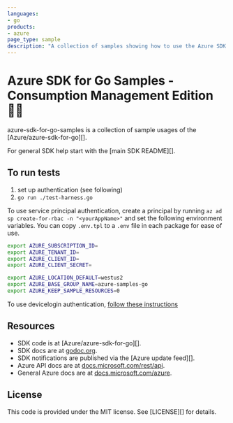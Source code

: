 ```yaml
---
languages:
- go
products:
- azure
page_type: sample
description: "A collection of samples showing how to use the Azure SDK for Go."
---
```


# Azure SDK for Go Samples - Consumption Management Edition 🐱‍💻

azure-sdk-for-go-samples is a collection of sample usages of the [Azure/azure-sdk-for-go][].

For general SDK help start with the [main SDK README][].

## To run tests

1. set up authentication (see following)
1. `go run ./test-harness.go`

To use service principal authentication, create a principal by running `az ad sp create-for-rbac -n "<yourAppName>"` and set the following environment variables. You can copy `.env.tpl` to a `.env` file in each package for ease of use.

```bash
export AZURE_SUBSCRIPTION_ID=
export AZURE_TENANT_ID=
export AZURE_CLIENT_ID=
export AZURE_CLIENT_SECRET=

export AZURE_LOCATION_DEFAULT=westus2
export AZURE_BASE_GROUP_NAME=azure-samples-go
export AZURE_KEEP_SAMPLE_RESOURCES=0
```

To use devicelogin authentication, [follow these instructions](./docs/devicelogin.md)

## Resources

- SDK code is at [Azure/azure-sdk-for-go][].
- SDK docs are at [godoc.org](https://godoc.org/github.com/Azure/azure-sdk-for-go/).
- SDK notifications are published via the [Azure update feed][].
- Azure API docs are at [docs.microsoft.com/rest/api](https://docs.microsoft.com/rest/api/).
- General Azure docs are at [docs.microsoft.com/azure](https://docs.microsoft.com/azure).

## License

This code is provided under the MIT license. See [LICENSE][] for details.